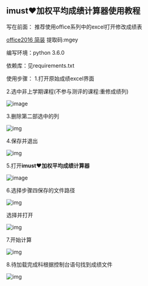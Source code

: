 ##                                             **imust♥加权平均成绩计算器**使用教程

写在前面：
推荐使用office系列中的excel打开修改成绩表

[office2016 简装](https://pan.baidu.com/s/1b27-djxnmSAFso0f4PtKnw) 提取码:mgey

编写环境：python 3.6.0

依赖库：见requirements.txt

使用步骤：
1.打开原始成绩excel界面

2.选中非上学期课程(不参与测评的课程:重修成绩列)

![image](https://github.com/aiyouwoqudi/Sample_picture/blob/master/%E5%8A%A0%E6%9D%83/clip_image002.jpg)

3.删除第二部选中的列

![img](https://github.com/aiyouwoqudi/Sample_picture/blob/master/%E5%8A%A0%E6%9D%83/clip_image004.jpg)

4.保存并退出

![img](https://github.com/aiyouwoqudi/Sample_picture/blob/master/%E5%8A%A0%E6%9D%83/clip_image006.jpg)


 

 

5.打开**imust♥加权平均成绩计算器**

![image](https://github.com/aiyouwoqudi/Sample_picture/blob/master/%E5%8A%A0%E6%9D%83/1588914973823.png)

6.选择步骤四保存的文件路径

![img](https://github.com/aiyouwoqudi/Sample_picture/blob/master/%E5%8A%A0%E6%9D%83/clip_image008.jpg)

选择并打开

![img](https://github.com/aiyouwoqudi/Sample_picture/blob/master/%E5%8A%A0%E6%9D%83/clip_image010.jpg)

 

7.开始计算

![img](https://github.com/aiyouwoqudi/Sample_picture/blob/master/%E5%8A%A0%E6%9D%83/clip_image012.jpg)

8.待加载完成科根据控制台语句找到成绩文件

![img](https://github.com/aiyouwoqudi/Sample_picture/blob/master/%E5%8A%A0%E6%9D%83/clip_image014.jpg)
